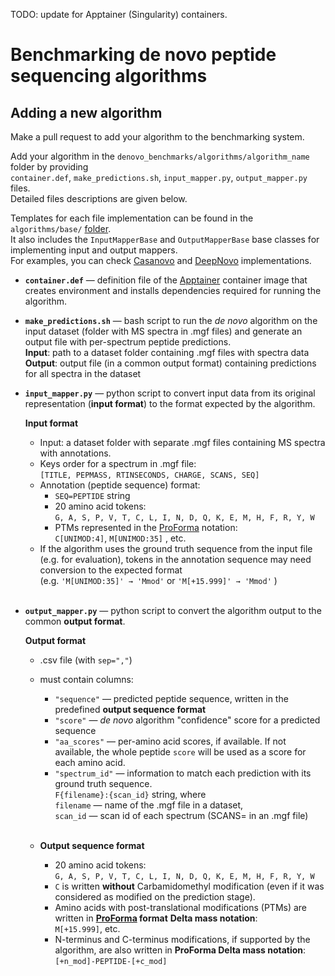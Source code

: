 TODO: update for Apptainer (Singularity) containers.

# Benchmarking de novo peptide sequencing algorithms

## Adding a new algorithm

Make a pull request to add your algorithm to the benchmarking system.

Add your algorithm in the `denovo_benchmarks/algorithms/algorithm_name` folder by providing  
`container.def`, `make_predictions.sh`, `input_mapper.py`, `output_mapper.py` files.  
Detailed files descriptions are given below.  

Templates for each file implementation can be found in the 
`algorithms/base/` [folder](https://github.com/PominovaMS/denovo_benchmarks/tree/main/algorithms/base).  
It also includes the `InputMapperBase` and `OutputMapperBase` base classes for implementing input and output mappers.  
For examples, you can check 
[Casanovo](https://github.com/PominovaMS/denovo_benchmarks/tree/main/algorithms/casanovo) 
and [DeepNovo](https://github.com/PominovaMS/denovo_benchmarks/tree/main/algorithms/deepnovo) implementations. 

- **`container.def`** — definition file of the [Apptainer](https://apptainer.org/docs/user/main/definition_files.html) 
container image that creates environment and installs dependencies required for running the algorithm.
    
- **`make_predictions.sh`** — bash script to run the *de novo* algorithm on the input dataset 
(folder with MS spectra in .mgf files) and generate an output file with per-spectrum peptide predictions.  
    **Input**: path to a dataset folder containing .mgf files with spectra data  
    **Output**: output file (in a common output format) containing predictions for all spectra in the dataset

- **`input_mapper.py`** — python script to convert input data 
from its original representation (**input format**) to the format expected by the algorithm.

    **Input format**
    - Input: a dataset folder with separate .mgf files containing MS spectra with annotations.
    - Keys order for a spectrum in .mgf file:  
    `[TITLE, PEPMASS, RTINSECONDS, CHARGE, SCANS, SEQ]`
    - Annotation (peptide sequence) format:
        - `SEQ=PEPTIDE` string
        - 20 amino acid tokens:  
        `G, A, S, P, V, T, C, L, I, N, D, Q, K, E, M, H, F, R, Y, W`
        - PTMs represented in the [ProForma](https://github.com/HUPO-PSI/ProForma/tree/master) notation:  
        `C[UNIMOD:4]`, `M[UNIMOD:35]` , etc.
    - If the algorithm uses the ground truth sequence from the input file (e.g. for evaluation), 
    tokens in the annotation sequence may need conversion to the expected format  
    (e.g. `'M[UNIMOD:35]' → 'Mmod'` or `'M[+15.999]' → 'Mmod'` )  
` `  
- **`output_mapper.py`** — python script to convert the algorithm output to the common **output format**.

    **Output format**
    - .csv file (with `sep=","`)
    - must contain columns:
        - `"sequence"` — predicted peptide sequence, written in the predefined **output sequence format**
        - `"score"` — *de novo* algorithm "confidence" score for a predicted sequence
        - `"aa_scores"` — per-amino acid scores, if available. If not available, the whole peptide `score` will be used as a score for each amino acid.
        - `"spectrum_id"` — information to match each prediction with its ground truth sequence.  
            `F{filename}:{scan_id}` string, where  
            `filename` — name of the .mgf file in a dataset,  
            `scan_id` — scan id of each spectrum (SCANS= in an .mgf file)  
        ` `  
    
    - **Output sequence format**
        - 20 amino acid tokens:  
        `G, A, S, P, V, T, C, L, I, N, D, Q, K, E, M, H, F, R, Y, W`
        - `C` is written **without** Carbamidomethyl modification 
        (even if it was considered as modified on the prediction stage).
        - Amino acids with post-translational modifications (PTMs) are written in 
        **[ProForma](https://github.com/HUPO-PSI/ProForma/tree/master) format** **Delta mass notation**:  
        `M[+15.999]`, etc.
        - N-terminus and C-terminus modifications, if supported by the algorithm, are also written in **ProForma Delta mass notation**:  
        `[+n_mod]-PEPTIDE-[+c_mod]`

